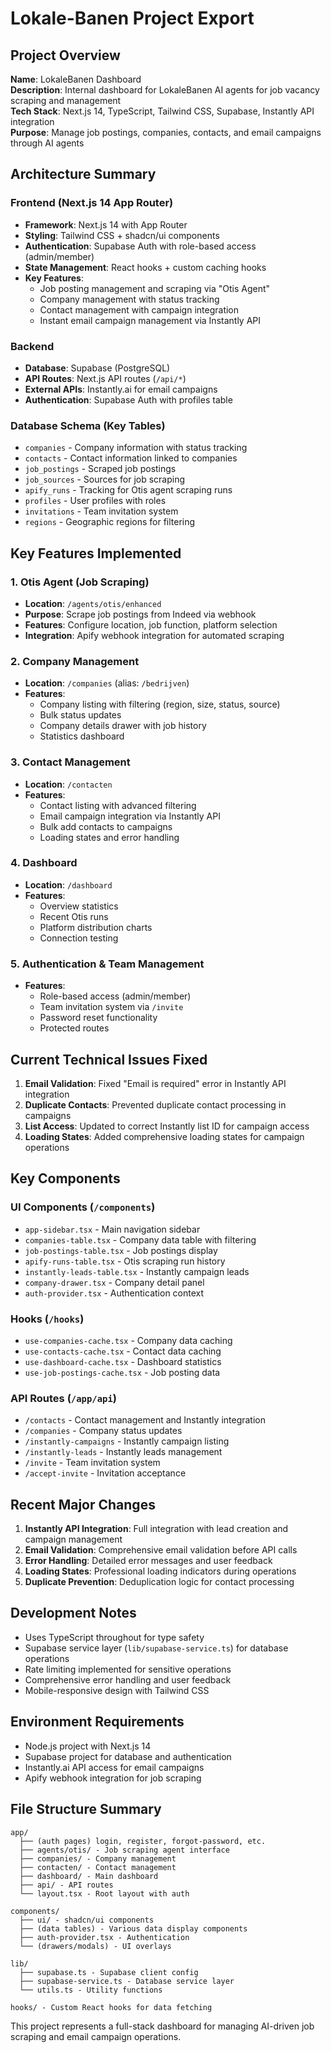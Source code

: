 # Lokale-Banen Project Export

## Project Overview
**Name**: LokaleBanen Dashboard  
**Description**: Internal dashboard for LokaleBanen AI agents for job vacancy scraping and management  
**Tech Stack**: Next.js 14, TypeScript, Tailwind CSS, Supabase, Instantly API integration  
**Purpose**: Manage job postings, companies, contacts, and email campaigns through AI agents

## Architecture Summary

### Frontend (Next.js 14 App Router)
- **Framework**: Next.js 14 with App Router
- **Styling**: Tailwind CSS + shadcn/ui components
- **Authentication**: Supabase Auth with role-based access (admin/member)
- **State Management**: React hooks + custom caching hooks
- **Key Features**: 
  - Job posting management and scraping via "Otis Agent"
  - Company management with status tracking
  - Contact management with campaign integration
  - Instant email campaign management via Instantly API

### Backend
- **Database**: Supabase (PostgreSQL)
- **API Routes**: Next.js API routes (`/api/*`)
- **External APIs**: Instantly.ai for email campaigns
- **Authentication**: Supabase Auth with profiles table

### Database Schema (Key Tables)
- `companies` - Company information with status tracking
- `contacts` - Contact information linked to companies
- `job_postings` - Scraped job postings
- `job_sources` - Sources for job scraping
- `apify_runs` - Tracking for Otis agent scraping runs
- `profiles` - User profiles with roles
- `invitations` - Team invitation system
- `regions` - Geographic regions for filtering

## Key Features Implemented

### 1. Otis Agent (Job Scraping)
- **Location**: `/agents/otis/enhanced`
- **Purpose**: Scrape job postings from Indeed via webhook
- **Features**: Configure location, job function, platform selection
- **Integration**: Apify webhook integration for automated scraping

### 2. Company Management
- **Location**: `/companies` (alias: `/bedrijven`)
- **Features**: 
  - Company listing with filtering (region, size, status, source)
  - Bulk status updates
  - Company details drawer with job history
  - Statistics dashboard

### 3. Contact Management  
- **Location**: `/contacten`
- **Features**:
  - Contact listing with advanced filtering
  - Email campaign integration via Instantly API
  - Bulk add contacts to campaigns
  - Loading states and error handling

### 4. Dashboard
- **Location**: `/dashboard`
- **Features**: 
  - Overview statistics
  - Recent Otis runs
  - Platform distribution charts
  - Connection testing

### 5. Authentication & Team Management
- **Features**:
  - Role-based access (admin/member)
  - Team invitation system via `/invite`
  - Password reset functionality
  - Protected routes

## Current Technical Issues Fixed
1. **Email Validation**: Fixed "Email is required" error in Instantly API integration
2. **Duplicate Contacts**: Prevented duplicate contact processing in campaigns  
3. **List Access**: Updated to correct Instantly list ID for campaign access
4. **Loading States**: Added comprehensive loading states for campaign operations

## Key Components

### UI Components (`/components`)
- `app-sidebar.tsx` - Main navigation sidebar
- `companies-table.tsx` - Company data table with filtering
- `job-postings-table.tsx` - Job postings display
- `apify-runs-table.tsx` - Otis scraping run history
- `instantly-leads-table.tsx` - Instantly campaign leads
- `company-drawer.tsx` - Company detail panel
- `auth-provider.tsx` - Authentication context

### Hooks (`/hooks`)
- `use-companies-cache.tsx` - Company data caching
- `use-contacts-cache.tsx` - Contact data caching  
- `use-dashboard-cache.tsx` - Dashboard statistics
- `use-job-postings-cache.tsx` - Job posting data

### API Routes (`/app/api`)
- `/contacts` - Contact management and Instantly integration
- `/companies` - Company status updates
- `/instantly-campaigns` - Instantly campaign listing
- `/instantly-leads` - Instantly leads management
- `/invite` - Team invitation system
- `/accept-invite` - Invitation acceptance

## Recent Major Changes
1. **Instantly API Integration**: Full integration with lead creation and campaign management
2. **Email Validation**: Comprehensive email validation before API calls
3. **Error Handling**: Detailed error messages and user feedback
4. **Loading States**: Professional loading indicators during operations
5. **Duplicate Prevention**: Deduplication logic for contact processing

## Development Notes
- Uses TypeScript throughout for type safety
- Supabase service layer (`lib/supabase-service.ts`) for database operations
- Rate limiting implemented for sensitive operations
- Comprehensive error handling and user feedback
- Mobile-responsive design with Tailwind CSS

## Environment Requirements
- Node.js project with Next.js 14
- Supabase project for database and authentication
- Instantly.ai API access for email campaigns
- Apify webhook integration for job scraping

## File Structure Summary
```
app/
  ├── (auth pages) login, register, forgot-password, etc.
  ├── agents/otis/ - Job scraping agent interface
  ├── companies/ - Company management
  ├── contacten/ - Contact management  
  ├── dashboard/ - Main dashboard
  ├── api/ - API routes
  └── layout.tsx - Root layout with auth

components/
  ├── ui/ - shadcn/ui components
  ├── (data tables) - Various data display components
  ├── auth-provider.tsx - Authentication
  └── (drawers/modals) - UI overlays

lib/
  ├── supabase.ts - Supabase client config
  ├── supabase-service.ts - Database service layer
  └── utils.ts - Utility functions

hooks/ - Custom React hooks for data fetching
```

This project represents a full-stack dashboard for managing AI-driven job scraping and email campaign operations. 